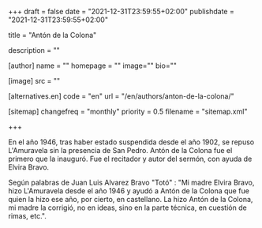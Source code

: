 +++
draft = false
date = "2021-12-31T23:59:55+02:00"
publishdate = "2021-12-31T23:59:55+02:00"

title = "Antón de la Colona"

description = ""

[author]
    name = ""
    homepage = ""
    image=""
    bio=""

[image]
    src = ""

[alternatives.en]
    code = "en"
    url = "/en/authors/anton-de-la-colona/"

[sitemap]
  changefreq = "monthly"
  priority = 0.5
  filename = "sitemap.xml"

+++

En el año 1946, tras haber estado suspendida desde el año 1902, se repuso L'Amuravela sin la presencia de San Pedro. Antón de la Colona fue el primero que la inauguró. Fue el recitador y autor del sermón, con ayuda de Elvira Bravo.

Según palabras de Juan Luis Alvarez Bravo "Totó" : "Mi madre Elvira Bravo, hizo L'Amuravela desde el año 1946 y ayudó a Antón de la Colona que fue quien la hizo ese año, por cierto, en castellano. La hizo Antón de la Colona, mi madre la corrigió, no en ideas, sino en la parte técnica, en cuestión de rimas, etc.".